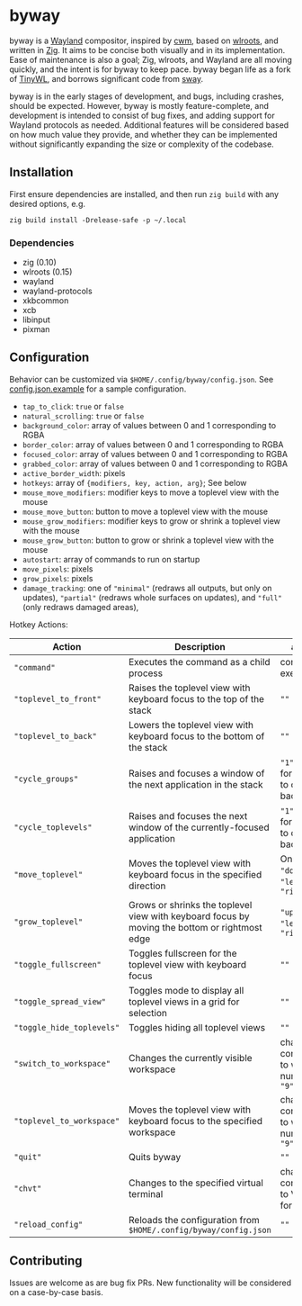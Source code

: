 # byway

byway is a [Wayland](https://wayland.freedesktop.org/) compositor,
inspired by [cwm](http://cvsweb.openbsd.org/cgi-bin/cvsweb/xenocara/app/cwm/),
based on [wlroots](https://gitlab.freedesktop.org/wlroots/wlroots),
and written in [Zig](https://ziglang.org/). It aims to be concise both
visually and in its implementation. Ease of maintenance is also a goal; Zig, wlroots,
and Wayland are all moving quickly, and the intent is for byway to keep pace.
byway began life as a fork of
[TinyWL](https://gitlab.freedesktop.org/wlroots/wlroots/-/tree/master/tinywl),
and borrows significant code from [sway](https://github.com/swaywm/sway/).

byway is in the early stages of development, and bugs, including crashes, should be expected.
However, byway is mostly feature-complete, and development is intended to consist of bug fixes,
and adding support for Wayland protocols as needed.  Additional features will be considered
based on how much value they provide, and whether they can be implemented without significantly expanding
the size or complexity of the codebase.

## Installation

First ensure dependencies are installed, and then run `zig build` with any desired
options, e.g.

```
zig build install -Drelease-safe -p ~/.local
```

### Dependencies

- zig (0.10)
- wlroots (0.15)
- wayland
- wayland-protocols
- xkbcommon
- xcb
- libinput
- pixman

## Configuration

Behavior can be customized via `$HOME/.config/byway/config.json`.
See [config.json.example](./config.json.example) for a sample configuration.

- `tap_to_click`: `true` or `false`
- `natural_scrolling`: `true` or `false`
- `background_color`: array of values between 0 and 1 corresponding to RGBA
- `border_color`: array of values between 0 and 1 corresponding to RGBA
- `focused_color`: array of values between 0 and 1 corresponding to RGBA
- `grabbed_color`: array of values between 0 and 1 corresponding to RGBA
- `active_border_width`: pixels
- `hotkeys`: array of `{modifiers, key, action, arg}`; See below
- `mouse_move_modifiers`: modifier keys to move a toplevel view with the mouse
- `mouse_move_button`: button to move a toplevel view with the mouse
- `mouse_grow_modifiers`: modifier keys to grow or shrink a toplevel view with the mouse
- `mouse_grow_button`: button to grow or shrink a toplevel view with the mouse
- `autostart`: array of commands to run on startup
- `move_pixels`: pixels
- `grow_pixels`: pixels
- `damage_tracking`: one of `"minimal"` (redraws all outputs, but only on updates),
`"partial"` (redraws whole surfaces on updates), and `"full"` (only redraws damaged areas),

Hotkey Actions:

| Action | Description | `arg` value |
| ------ | ----------- | ----------- |
| `"command"` | Executes the command as a child process | command to execute |
| `"toplevel_to_front"` | Raises the toplevel view with keyboard focus to the top of the stack | `""` |
| `"toplevel_to_back"` | Lowers the toplevel view with keyboard focus to the bottom of the stack | `""` |
| `"cycle_groups"` | Raises and focuses a window of the next application in the stack | `"1"` to cycle forward, '"-1" to cycle backward |
| `"cycle_toplevels"` | Raises and focuses the next window of the currently-focused application | `"1"` to cycle forward, '"-1" to cycle backward |
| `"move_toplevel"` | Moves the toplevel view with keyboard focus in the specified direction | One of `"up"`, `"down"`, `"left"`, `"right"` |
| `"grow_toplevel"` | Grows or shrinks the toplevel view with keyboard focus by moving the bottom or rightmost edge | `"up"`, `"down"`, `"left"`, `"right"` |
| `"toggle_fullscreen"` | Toggles fullscreen for the toplevel view with keyboard focus | `""` |
| `"toggle_spread_view"` | Toggles mode to display all toplevel views in a grid for selection | `""` |
| `"toggle_hide_toplevels"` | Toggles hiding all toplevel views | `""` |
| `"switch_to_workspace"` | Changes the currently visible workspace | character corresponding to workspace number, `"0"` to `"9"` |
| `"toplevel_to_workspace"` | Moves the toplevel view with keyboard focus to the specified workspace | character corresponding to workspace number, `"0"` to `"9"` |
| `"quit"` | Quits byway | `""` |
| `"chvt"` | Changes to the specified virtual terminal | character corresponding to VT, e.g. `"1"` for tty1 |
| `"reload_config"` | Reloads the configuration from `$HOME/.config/byway/config.json` | `""` |

## Contributing

Issues are welcome as are bug fix PRs.  New functionality will be considered on a case-by-case basis. 
